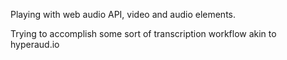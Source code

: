 Playing with web audio API, video and audio elements.

Trying to accomplish some sort of transcription workflow akin to hyperaud.io
